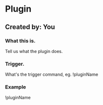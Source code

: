 # Plugin

## Created by: You

### What this is.
Tell us what the plugin does.

### Trigger.
What's the trigger command, eg. !pluginName

### Example
!pluginName 